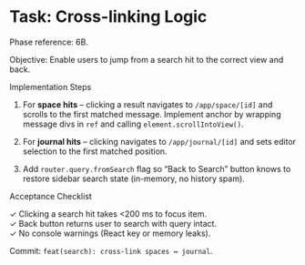 # Task: Cross-linking Logic

Phase reference: 6B.

Objective: Enable users to jump from a search hit to the correct view and back.

Implementation Steps

1. For **space hits** – clicking a result navigates to `/app/space/[id]` and scrolls to the first matched message. Implement anchor by wrapping message divs in `ref` and calling `element.scrollIntoView()`.

2. For **journal hits** – clicking navigates to `/app/journal/[id]` and sets editor selection to the first matched position.

3. Add `router.query.fromSearch` flag so “Back to Search” button knows to restore sidebar search state (in-memory, no history spam).

Acceptance Checklist

✓ Clicking a search hit takes <200 ms to focus item.  
✓ Back button returns user to search with query intact.  
✓ No console warnings (React key or memory leaks).

Commit: `feat(search): cross-link spaces ↔ journal`.

